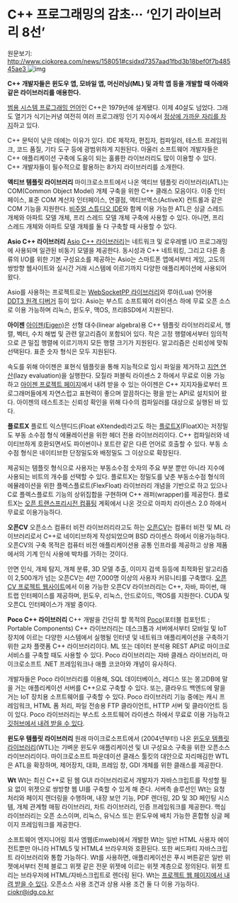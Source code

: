 # C++ 프로그래밍의 감초··· ‘인기 라이브러리 8선’

원문보기:
[http://www.ciokorea.com/news/158051#csidxd7357aad1fbd3b18bef0f7b48545ae3 ](http://www.ciokorea.com/news/158051#csidxd7357aad1fbd3b18bef0f7b48545ae3)![img](http://linkback.ciokorea.com/images/onebyone.gif?action_id=d7357aad1fbd3b18bef0f7b48545ae3)

**C++ 개발자들은 윈도우 앱, 모바일 앱, 머신러닝(ML) 및 과학 앱 등을 개발할 때 아래와 같은 라이브러리를 애용한다.**

[범용 시스템 프로그래밍 언어](https://www.infoworld.com/article/3353419/whats-new-in-c-plus-plus-20-modules-concepts-and-coroutines.html)인 C++은 1979년에 설계됐다. 이제 40살도 넘었다. 그래도 열기가 식기는커녕 여전히 여러 프로그래밍 인기 지수에서 [정상에 가까운 자리를 차지](https://www.infoworld.com/article/3512821/c-takes-tiobe-index-language-of-the-year-honors.html)하고 있다.

C++ 문턱이 낮은 데에는 이유가 있다. IDE 제작자, 편집자, 컴파일러, 테스트 프레임워크, 코드 품질, 기타 도구 등에 광범위하게 지원된다. 아울러 소프트웨어 개발자들은  C++ 애플리케이션 구축에 도움이 되는 훌륭한 라이브러리도 많이 이용할 수 있다. C++ 개발자들이 필수적으로 활용하는 8가지 라이브러리를 소개한다. 

**액티브 템플릿 라이브러리**
마이크로소프트에서 나온 액티브 템플릿 라이브러리(ATL)는 COM(Common Object Model) 개체 구축을 위한 C++ 클래스 모음이다. 이중 인터페이스, 표준 COM 계산자 인터페이스, 연결점, 액티브엑스(ActiveX) 컨트롤과 같은 COM 기능을 지원한다. [비주얼 스튜디오 IDE](https://docs.microsoft.com/en-us/cpp/atl/creating-the-project-atl-tutorial-part-1?view=vs-2019)와 함께 이용 가능한 ATL은 싱글 스레드 개체와 아파트 모델 개체, 프리 스레드 모델 개체 구축에 사용할 수 있다. 아니면, 프리 스레드 개체와 아파트 모델 개체를 둘 다 구축할 때 사용할 수 있다.

**Asio C++ 라이브러리**
[Asio C++ 라이브러리](http://think-async.com/Asio/)는 네트워크 및 로우레벨 I/O 프로그래밍에 사용되며 일관된 비동기 모델을 제공한다. 동시성과 C++ 네트워킹, 그리고 다른 종류의 I/O를 위한 기본 구성요소를 제공하는 Asio는 스마트폰 앱에서부터 게임, 고도의 쌍방향 웹사이트와 실시간 거래 시스템에 이르기까지 다양한 애플리케이션에 사용되어 왔다. 

Asio를 사용하는 프로젝트로는 [WebSocketPP 라이브러리](https://github.com/zaphoyd/websocketpp)와 루아(Lua) 언어용 [DDT3 원격 디버거](http://www.laufenberg.ch/ddt3/) 등이 있다. Asio는 부스트 소프트웨어 라이센스 하에 무료 오픈 소스로 이용 가능하며 리눅스, 윈도우, 맥OS, 프리BSD에서 지원된다.

**아이젠**
[아이젠(Eigen)](http://eigen.tuxfamily.org/index.php?title=Main_Page)은 선형 대수(linear algebra)용 C++ 템플릿 라이브러리로서, 행렬, 벡터, 수치 해법 및 관련 알고리즘이 포함되어 있다. 작은 고정 행렬에서부터 임의적으로 큰 밀집 행렬에 이르기까지 모든 행렬 크기가 지원된다. 알고리즘은 신뢰성에 맞춰 선택된다. 표준 숫자 형식은 모두 지원된다. 

속도를 위해 아이젠은 표현식 템플릿을 통해 지능적으로 임시 파일을 제거하고 [지연 연산](http://eigen.tuxfamily.org/dox/TopicLazyEvaluation.html)(lazy evaluation)을 실행한다. 모질라 퍼블릭 라이센스 2 하에서 무료로 이용 가능하고 [아이젠 프로젝트 페이지](http://eigen.tuxfamily.org/index.php?title=Main_Page)에서 내려 받을 수 있는 아이젠은 C++ 지지자들로부터 프로그래머들에게 자연스럽고 표현력이 좋으며 깔끔하다는 평을 받는 API로 설치되어 왔다. 아이젠의 테스트조는 신뢰성 확인을 위해 다수의 컴파일러를 대상으로 실행된 바 있다.

**플로트X**
플로트 익스텐디드(Float eXtended)라고도 하는 [플로트X](https://github.com/oprecomp/FloatX)(FloatX)는 저정밀도 부동 소수점 형식 에뮬레이션을 위한 헤더 전용 라이브러리이다. C++ 컴파일러와 네이티브하게 호환되면서도 파이썬이나 포트란 같은 다른 언어로 호출할 수 있다. 부동 소수점 형식은 네이티브한 단정밀도와 배정밀도 그 이상으로 확장된다. 

제공되는 템플릿 형식으로 사용자는 부동소수점 숫자의 주요 부분 뿐만 아니라 지수에 사용되는 비트의 개수를 선택할 수 있다. 플로트X는 정밀도를 낮춘 부동소수점 형식의 에뮬레이션을 위한 플렉스플로트(FlexFloat) 라이브러리 개념을 기반으로 하고 있으나 C로 플렉스플로트 기능의 상위집합을 구현하며 C++ 래퍼(wrapper)를 제공한다. 플로트X는 [오픈 트랜스프리시전 컴퓨팅](http://oprecomp.eu/) 계획에서 나온 것으로 아파치 라이센스 2.0 하에서 무료로 이용가능하다. 

**오픈CV**
오픈소스 컴퓨터 비전 라이브러리라고도 하는 [오픈CV](https://opencv.org/)는 컴퓨터 비전 및 ML 라이브러리로서 C++로 네이티브하게 작성되었으며 BSD 라이센스 하에서 이용가능하다. 오픈CV의 구축 목적은 컴퓨터 비전 애플리케이션용 공통 인프라를 제공하고 상용 제품에서의 기계 인식 사용에 박차를 가하는 것이다. 

안면 인식, 개체 탐지, 개체 분류, 3D 모델 추출, 이미지 검색 등등에 최적화된 알고리즘이 2,500개가 넘는 오픈CV는 4만 7,000명 이상의 사용자 커뮤니티를 구축했다. [오픈CV 프로젝트 웹사이트](https://opencv.org/releases/)에서 이용 가능한 오픈CV 라이브러리는 C++, 자바, 파이썬, 매트랩 인터페이스를 제공하며, 윈도우, 리눅스, 안드로이드, 맥OS를 지원한다. CUDA 및 오픈CL 인터페이스가 개발 중이다.

**Poco C++ 라이브러리**
C++ 개발을 간단히 할 목적의 [Poco](https://pocoproject.org/)(포터블 컴포턴트 ; Portable Components) C++ 라이브러리는 데스크톱과 서버에서부터 모바일 및 IoT 장치에 이르는 다양한 시스템에서 실행될 인터넷 및 네트워크 애플리케이션을 구축하기 위한 교차 플랫폼 C++ 라이브러리이다. ML 또는 데이터 분석용 REST API로 마이크로서비스를 구축할 때도 사용할 수 있다. Poco 라이브러리는 자바 클래스 라이브러리, 마이크로소프트 .NET 프레임워크나 애플 코코아와 개념이 유사하다.

개발자들은 Poco 라이브러리를 이용해, SQL 데이터베이스, 레디스 또는 몽고DB에 말을 거는 애플리케이션 서버를 C++으로 구축할 수 있다. 또는, 클라우드 백엔드에 말을 거는 IoT 장치용 소프트웨어를 구축할 수 있다. Poco 라이브러리 기능 중에는 캐시 프레임워크, HTML 폼 처리, 파일 전송용 FTP 클라이언트, HTTP 서버 및 클라이언트 등이 있다. Poco 라이브러리는 부스트 소프트웨어 라이센스 하에서 무료로 이용 가능하고 [깃허브에서 내려 받을 수 있다](https://github.com/pocoproject/poco). 

**윈도우 템플릿 라이브러리**
원래 마이크로소프트에서 (2004년부터) 나온 [윈도우 템플릿 라이브러리](https://sourceforge.net/projects/wtl/)(WTL)는 가벼운 윈도우 애플리케이션 및 UI 구성요소 구축을 위한 오픈소스 라이브러리이다. 마이크로소프트 파운데이션 클래스 툴킷의 대안으로 자리매김한 WTL은 ATL을 확장하며, 제어장치, 대화, 프레임 창, GDI 개체를 위한 클래스를 제공한다.

**Wt**
Wt는 최신 C++로 된 웹 GUI 라이브러리로서 개발자가 자바스크립트를 작성할 필요 없이 위젯으로 쌍방향 웹 UI를 구축할 수 있게 해 준다. 서버측 솔루션인 Wt는 요청 처리와 페이지 렌더링을 수행하며, 내장 보안 기능, PDF 렌더링, 2D 및 3D 페인팅 시스템, 개체 관계형 매핑 라이브러리, 차트 라이브러리, 인증 프레임워크를 제공한다. 핵심 라이브러리는 오픈 소스이며, 리눅스, 유닉스 또는 윈도우에 배치 가능한 혼합형 싱글 페이지 프레임워크를 제공한다.

소프트웨어 엔지니어링 회사 엠웹(Emweb)에서 개발한 Wt는 일반 HTML 사용자 에이전트뿐만 아니라 HTML5 및 HTML4 브라우저와 호환된다. 또한 써드파티 자바스크립트 라이브러리와 통합 가능하다. Wt를 사용하면, 애플리케이션은 푸시 버튼같은 일반 위젯에서부터 전체 블로그 위젯 같은 전문 위젯에 이르는 위젯 계층으로 정의된다. 위젯 트리는 브라우저에 HTML/자바스크립트로 렌더링 된다. Wt는 [프로젝트 웹 페이지에서 내려 받을 수 있다](https://www.webtoolkit.eu/wt/download). 오픈소스 사용 조건과 상용 사용 조건 둘 다 이용 가능하다. ciokr@idg.co.kr

